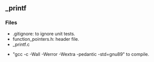 ## _printf
### Files
- .gitignore: to ignore unit tests.
- function_pointers.h: header file.
- _printf.c

+ "gcc -c -Wall -Werror -Wextra -pedantic -std=gnu89" to compile.


